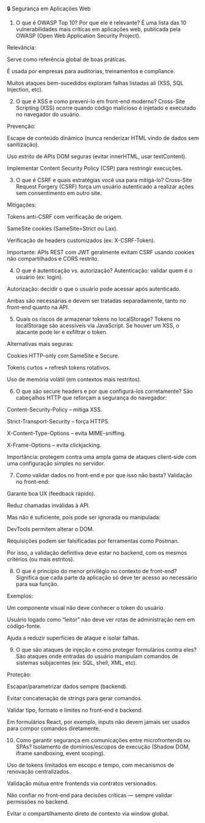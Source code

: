 🔒 Segurança em Aplicações Web
1. O que é OWASP Top 10? Por que ele é relevante?
É uma lista das 10 vulnerabilidades mais críticas em aplicações web, publicada pela OWASP (Open Web Application Security Project).

Relevância:

Serve como referência global de boas práticas.

É usada por empresas para auditorias, treinamentos e compliance.

Muitos ataques bem-sucedidos exploram falhas listadas ali (XSS, SQL Injection, etc).

2. O que é XSS e como preveni-lo em front-end moderno?
Cross-Site Scripting (XSS) ocorre quando código malicioso é injetado e executado no navegador do usuário.

Prevenção:

Escape de conteúdo dinâmico (nunca renderizar HTML vindo de dados sem sanitização).

Uso estrito de APIs DOM seguras (evitar innerHTML, usar textContent).

Implementar Content Security Policy (CSP) para restringir execuções.

3. O que é CSRF e quais estratégias você usa para mitigá-lo?
Cross-Site Request Forgery (CSRF) força um usuário autenticado a realizar ações sem consentimento em outro site.

Mitigações:

Tokens anti-CSRF com verificação de origem.

SameSite cookies (SameSite=Strict ou Lax).

Verificação de headers customizados (ex: X-CSRF-Token).

Importante: APIs REST com JWT geralmente evitam CSRF usando cookies não compartilhados e CORS restrito.

4. O que é autenticação vs. autorização?
Autenticação: validar quem é o usuário (ex: login).

Autorização: decidir o que o usuário pode acessar após autenticado.

Ambas são necessárias e devem ser tratadas separadamente, tanto no front-end quanto na API.

5. Quais os riscos de armazenar tokens no localStorage?
Tokens no localStorage são acessíveis via JavaScript.
Se houver um XSS, o atacante pode ler e exfiltrar o token.

Alternativas mais seguras:

Cookies HTTP-only com SameSite e Secure.

Tokens curtos + refresh tokens rotativos.

Uso de memória volátil (em contextos mais restritos).

6. O que são secure headers e por que configurá-los corretamente?
São cabeçalhos HTTP que reforçam a segurança do navegador:

Content-Security-Policy – mitiga XSS.

Strict-Transport-Security – força HTTPS.

X-Content-Type-Options – evita MIME-sniffing.

X-Frame-Options – evita clickjacking.

Importância: protegem contra uma ampla gama de ataques client-side com uma configuração simples no servidor.

7. Como validar dados no front-end e por que isso não basta?
Validação no front-end:

Garante boa UX (feedback rápido).

Reduz chamadas inválidas à API.

Mas não é suficiente, pois pode ser ignorada ou manipulada:

DevTools permitem alterar o DOM.

Requisições podem ser falsificadas por ferramentas como Postman.

Por isso, a validação definitiva deve estar no backend, com os mesmos critérios (ou mais estritos).

8. O que é princípio do menor privilégio no contexto de front-end?
Significa que cada parte da aplicação só deve ter acesso ao necessário para sua função.

Exemplos:

Um componente visual não deve conhecer o token do usuário.

Usuário logado como “leitor” não deve ver rotas de administração nem em código-fonte.

Ajuda a reduzir superfícies de ataque e isolar falhas.

9. O que são ataques de injeção e como proteger formulários contra eles?
São ataques onde entradas do usuário manipulam comandos de sistemas subjacentes (ex: SQL, shell, XML, etc).

Proteção:

Escapar/parametrizar dados sempre (backend).

Evitar concatenação de strings para gerar comandos.

Validar tipo, formato e limites no front-end e backend.

Em formulários React, por exemplo, inputs não devem jamais ser usados para compor comandos diretamente.

10. Como garantir segurança em comunicações entre microfrontends ou SPAs?
Isolamento de domínios/escopos de execução (Shadow DOM, iframe sandboxing, event scoping).

Uso de tokens limitados em escopo e tempo, com mecanismos de renovação centralizados.

Validação mútua entre frontends via contratos versionados.

Não confiar no front-end para decisões críticas — sempre validar permissões no backend.

Evitar o compartilhamento direto de contexto via window global.
